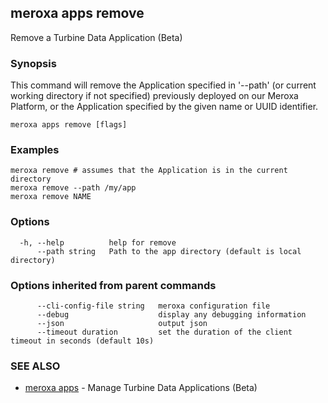 ## meroxa apps remove

Remove a Turbine Data Application (Beta)

### Synopsis

This command will remove the Application specified in '--path'
(or current working directory if not specified) previously deployed on our Meroxa Platform,
or the Application specified by the given name or UUID identifier.

```
meroxa apps remove [flags]
```

### Examples

```
meroxa remove # assumes that the Application is in the current directory
meroxa remove --path /my/app
meroxa remove NAME
```

### Options

```
  -h, --help          help for remove
      --path string   Path to the app directory (default is local directory)
```

### Options inherited from parent commands

```
      --cli-config-file string   meroxa configuration file
      --debug                    display any debugging information
      --json                     output json
      --timeout duration         set the duration of the client timeout in seconds (default 10s)
```

### SEE ALSO

* [meroxa apps](meroxa_apps.md)	 - Manage Turbine Data Applications (Beta)


